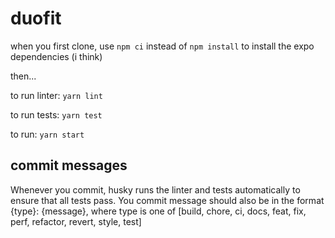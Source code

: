 # duofit

when you first clone, use `npm ci` instead of `npm install` to install the expo dependencies (i think)

then...

to run linter: `yarn lint`

to run tests: `yarn test`

to run: `yarn start`

## commit messages

Whenever you commit, husky runs the linter and tests automatically to ensure that all tests pass. You commit message should also be in the format {type}: {message}, where type is one of [build, chore, ci, docs, feat, fix, perf, refactor, revert, style, test] 
